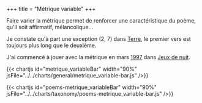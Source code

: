 +++
title = "Métrique variable"
+++

Faire varier la métrique permet de renforcer une caractéristique du poème, qu'il soit affirmatif, mélancolique...

Je constate qu'à part une exception (2, 7) dans [Terre](../../seasons/20_vingtieme_saison/terre), le premier vers est toujours plus long que le deuxième.

J'ai commencé à jouer avec la métrique en mars [1997](../1997) dans [Jeux de nuit](../../seasons/3_troisieme_saison/jeux_de_nuit).

{{< chartjs id="metrique_variableBar" width="90%" jsFile="../../charts/general/metrique_variable-bar.js" />}}

{{< chartjs id="poems-metrique_variableBar" width="90%" jsFile="../../charts/taxonomy/poems-metrique_variable-bar.js" />}}